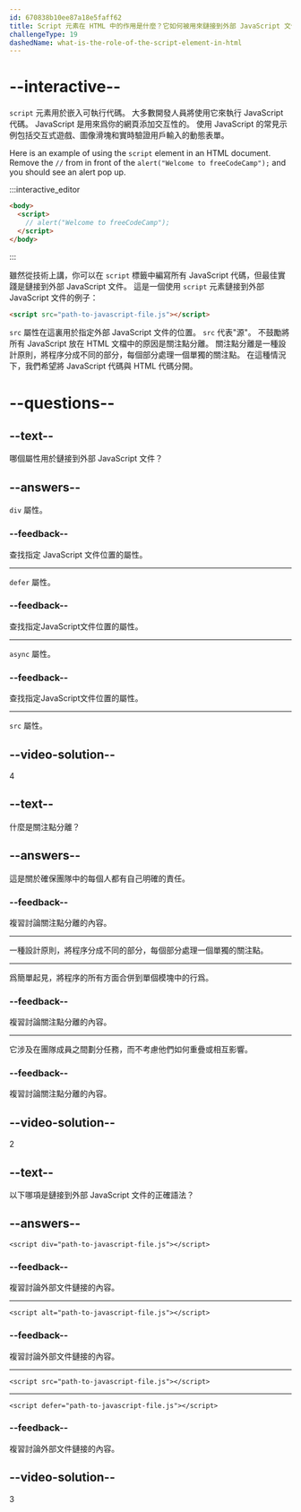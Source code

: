 ```yaml
---
id: 670838b10ee87a18e5faff62
title: Script 元素在 HTML 中的作用是什麼？它如何被用來鏈接到外部 JavaScript 文件？
challengeType: 19
dashedName: what-is-the-role-of-the-script-element-in-html
---
```


# --interactive--

`script` 元素用於嵌入可執行代碼。 大多數開發人員將使用它來執行 JavaScript 代碼。 JavaScript 是用來爲你的網頁添加交互性的。 使用 JavaScript 的常見示例包括交互式遊戲、圖像滑塊和實時驗證用戶輸入的動態表單。

Here is an example of using the `script` element in an HTML document. Remove the `//` from in front of the `alert("Welcome to freeCodeCamp");` and you should see an alert pop up.

:::interactive_editor

```html
<body>
  <script>
    // alert("Welcome to freeCodeCamp");
  </script>
</body>
```

:::

雖然從技術上講，你可以在 `script` 標籤中編寫所有 JavaScript 代碼，但最佳實踐是鏈接到外部 JavaScript 文件。 這是一個使用 `script` 元素鏈接到外部 JavaScript 文件的例子：

```html
<script src="path-to-javascript-file.js"></script>
```

`src` 屬性在這裏用於指定外部 JavaScript 文件的位置。 `src` 代表"源"。 不鼓勵將所有 JavaScript 放在 HTML 文檔中的原因是關注點分離。 關注點分離是一種設計原則，將程序分成不同的部分，每個部分處理一個單獨的關注點。 在這種情況下，我們希望將 JavaScript 代碼與 HTML 代碼分開。

# --questions--

## --text--

哪個屬性用於鏈接到外部 JavaScript 文件？

## --answers--

`div` 屬性。

### --feedback--

查找指定 JavaScript 文件位置的屬性。

---

`defer` 屬性。

### --feedback--

查找指定JavaScript文件位置的屬性。

---

`async` 屬性。

### --feedback--

查找指定JavaScript文件位置的屬性。

---

`src` 屬性。

## --video-solution--

4

## --text--

什麼是關注點分離？

## --answers--

這是關於確保團隊中的每個人都有自己明確的責任。

### --feedback--

複習討論關注點分離的內容。

---

一種設計原則，將程序分成不同的部分，每個部分處理一個單獨的關注點。

---

爲簡單起見，將程序的所有方面合併到單個模塊中的行爲。

### --feedback--

複習討論關注點分離的內容。

---

它涉及在團隊成員之間劃分任務，而不考慮他們如何重疊或相互影響。

### --feedback--

複習討論關注點分離的內容。

## --video-solution--

2

## --text--

以下哪項是鏈接到外部 JavaScript 文件的正確語法？

## --answers--

`<script div="path-to-javascript-file.js"></script>`

### --feedback--

複習討論外部文件鏈接的內容。

---

`<script alt="path-to-javascript-file.js"></script>`

### --feedback--

複習討論外部文件鏈接的內容。

---

`<script src="path-to-javascript-file.js"></script>`

---

`<script defer="path-to-javascript-file.js"></script>`

### --feedback--

複習討論外部文件鏈接的內容。

## --video-solution--

3
